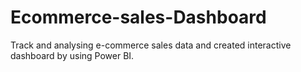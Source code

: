# Ecommerce-sales-Dashboard
Track and analysing e-commerce sales data and created interactive dashboard by using Power BI.
